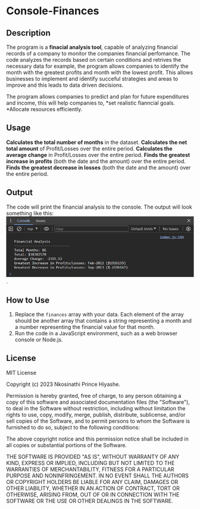 # Console-Finances

## Description

The program is a **finacial analysis tool**, capable of analyzing financial records of a company to monitor the companies financial perfomance. The code analyzes the records based on certain conditions and retrives the necessary data for example,
the program allows companies to identify the month with the greatest profits and month with the lowest profit. This allows businesses to implement and identify succeful strategies and areas to improve and this leads to data driven decisions.

The program allows companies to predict and plan for future expenditures and income, this will help companies to,
*set realistic fianncial goals.
*Allocate resources efficiently.

## Usage

**Calculates the total number of months** in the dataset.
**Calculates the net total amount** of Profit/Losses over the entire period.
**Calculates the average change** in Profit/Losses over the entire period.
**Finds the greatest increase in profits** (both the date and the amount) over the entire period.
**Finds the greatest decrease in losses** (both the date and the amount) over the entire period.

## Output

The code will print the financial analysis to the console. The output will look something like this:
![alt text](./starter/Screenshot%202023-12-26%20211044.png).

## How to Use

1. Replace the `finances` array with your data. Each element of the array should be another array that contains a string representing a month and a number representing the financial value for that month.
2. Run the code in a JavaScript environment, such as a web browser console or Node.js.

## License

MIT License

Copyright (c) 2023 Nkosinathi Prince Hiyashe.

Permission is hereby granted, free of charge, to any person obtaining a copy
of this software and associated documentation files (the "Software"), to deal
in the Software without restriction, including without limitation the rights
to use, copy, modify, merge, publish, distribute, sublicense, and/or sell
copies of the Software, and to permit persons to whom the Software is
furnished to do so, subject to the following conditions:

The above copyright notice and this permission notice shall be included in all
copies or substantial portions of the Software.

THE SOFTWARE IS PROVIDED "AS IS", WITHOUT WARRANTY OF ANY KIND, EXPRESS OR
IMPLIED, INCLUDING BUT NOT LIMITED TO THE WARRANTIES OF MERCHANTABILITY,
FITNESS FOR A PARTICULAR PURPOSE AND NONINFRINGEMENT. IN NO EVENT SHALL THE
AUTHORS OR COPYRIGHT HOLDERS BE LIABLE FOR ANY CLAIM, DAMAGES OR OTHER
LIABILITY, WHETHER IN AN ACTION OF CONTRACT, TORT OR OTHERWISE, ARISING FROM,
OUT OF OR IN CONNECTION WITH THE SOFTWARE OR THE USE OR OTHER DEALINGS IN THE
SOFTWARE.
